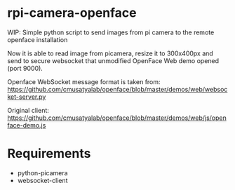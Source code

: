 # rpi-camera-openface

WIP: Simple python script to send images from pi camera to the remote openface installation

Now it is able to read image from picamera, resize it to 300x400px and send to secure websocket
that unmodified OpenFace Web demo opened (port 9000).

Openface WebSocket message format is taken from:
https://github.com/cmusatyalab/openface/blob/master/demos/web/websocket-server.py

Original client:
https://github.com/cmusatyalab/openface/blob/master/demos/web/js/openface-demo.js

# Requirements
- python-picamera
- websocket-client
